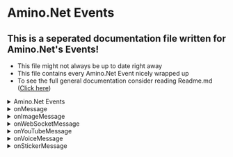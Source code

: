 # Amino.Net Events
## This is a seperated documentation file written for Amino.Net's Events!
- This file might not always be up to date right away
- This file contains every Amino.Net Event nicely wrapped up
- To see the full general documentation consider reading Readme.md ([Click here](https://github.com/FabioGaming/Amino.NET))


<details>
<summary id="functionName">Amino.Net Events</summary>

- This library features a number of events that you can subscribe to!
- All events run on an Amino.Client() instance!
- All events will return either a value or an Object.
</details>

<details>
<summary id="functionName">onMessage</summary>
<p id="functionDescription">This event fires each time the Client receives a Text message</p>

### Event:
- This event returns an Amino.Objects.Message object
### Example:
```CSharp
static void onMessageEvent(Amino.Objects.Message message) 
{
    Console.WriteLine($"User {message.Author.userName} has sent a message: {message.content} in chat: {message.chatId}");
}


[...]

static void main(string[] args) 
{
    [...]
    client.onMessage += onMessageEvent;
}
```

### Returns:
- Amino.Objects.Message
</details>

<details>
<summary id="functionName">onImageMessage</summary>
<p id="functionDescription">This event fires each time the Client receives an Image message</p>

### Event:
- This event returns an Amino.Objects.ImageMessage Object
### Example:
```CSharp
static void onImageMessageEvent(Amino.Objects.ImageMessage imageMessage) 
{
    Console.WriteLine($"User {imageMessage.Author.nickname} has sent an image: {imageMessage.mediaUrl}");
}


[...]

static void main(string[] args) 
{
    [...]
    client.onImageMessage += onImageMessageEvent;
}
```

### Returns:
- Amino.Objects.ImageMessage
</details>

<details>
<summary id="functionName">onWebSocketMessage</summary>
<p id="functionDescription">This event fires each time a websocket message has been recevied by the Client</p>

### Event:
- This event returns a string, that being the raw (probably JSON) websocket message
### Example:
```CSharp
static void onWebSocketMessageEvent(string socketMessage) 
{
    Console.WriteLine("Recevied websocket message: " + socketMessage);
}


[...]

static void main(string[] args) 
{
    [...]
    client.onWebSocketMessage += onWebSocketMessageEvent;
}
```

### Returns:
- string
</details>

<details>
<summary id="functionName">onYouTubeMessage</summary>
<p id="functionDescription">This event fires each time a YouTube message has been received by the Client</p>

### Event:
- This event returns an Amino.Objects.YouTubeMessage Object
### Example:
```CSharp
static void onYouTubeMessageEvent(Amino.Objects.YouTubeMessage youtubeMessage) 
{
    Console.WriteLine("Video title of the received Video: " + youtubeMessage.videoTitle);
}


[...]

static void main(string[] args) 
{
    [...]
    client.onYouTubeMessage += onYouTubeMessageEvent;
}
```

### Returns:
- Amino.Objects.YouTubeMessage
</details>

<details>
<summary id="functionName">onVoiceMessage</summary>
<p id="functionDescription">This event fires each time a Voice message / note is received by the Client</p>

### Event:
- This event returns an Amino.Objects.VoiceMessage Object
### Example:
```CSharp
static void onVoiceMessageEvent(Amino.Objects.VoiceMessage voiceMessage) 
{
    Console.WriteLine("URL to the audio file: " + voiceMessage.mediaValue);
    Console.WriteLine("Duration of the voice message: " + voiceMessage.Extensions.duration);
}


[...]

static void main(string[] args) 
{
    [...]
    client.onVoiceMessage += onVoiceMessageEvent;
}
```

### Returns:
- Amino.Objects.VoiceMessage
</details>

<details>
<summary id="functionName">onStickerMessage</summary>
<p id="functionDescription">This event fires each time an Amino sticker message has been received by the Client</p>

### Event:
- This event returns an Amino.Objects.StickerMessage Object
### Example:
```CSharp
static void onStickerMessageEvent(Amino.Objects.StickerMessage stickerMessage)
{
    Console.WriteLine("Sticker ID: " + stickerMessage.Sticker.stickerId);
}


[...]

static void main(string[] args) 
{
    [...]
    client.onStickerMessage += onStickerMessageEvent;
}
```

### Returns:
- Amino.Objects.StickerMessage
</details>

<!--- JUST A TEMPLATE

<details>
<summary id="functionName"></summary>
<p id="functionDescription"></p>

### Event:

### Example:
```CSharp
```

### Returns:
</details>
--->


<!---

<style>
#functionName {
    font-size:15px;
    font-weight: bold;
}
#functionDescription {
    font-style: italic
}

summary {
    padding: 8px;
    cursor: pointer;
}

</style> 

--->